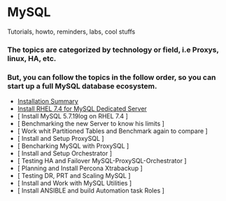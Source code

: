 # MySQL
Tutorials, howto, reminders, labs, cool stuffs

### The topics are categorized by technology or field, i.e Proxys, linux, HA, etc.
### But, you can follow the topics in the follow order, so you can start up a full MySQL database ecosystem.

* [ Installation Summary ]()
* [ Install RHEL 7.4 for MySQL Dedicated Server ](https://github.com/Cepxio/MySQL/blob/master/Linux/InstallSetupRHEL74-DedicatedServer.md)
* [ Install MySQL 5.7.19log on RHEL 7.4 ]
* [ Benchmarking the new Server to know his limits ]
* [ Work whit Partitioned Tables and Benchmark again to compare ]
* [ Install and Setup ProxySQL ]
* [ Bencharking MySQL with ProxySQL ]
* [ Install and Setup Orchestrator ] 
* [ Testing HA and Failover MySQL-ProxySQL-Orchestrator ]
* [ Planning and Install Percona Xtrabackup ]
* [ Testing DR, PRT and Scaling MySQL ] 
* [ Install and Work with MySQL Utilities ] 
* [ Install ANSIBLE and build Automation task Roles ]

